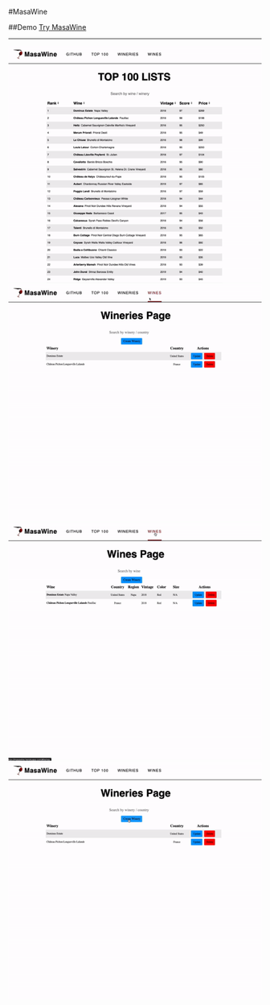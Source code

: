#MasaWine

##Demo
<a href="https://masawine.herokuapp.com/#/">Try MasaWine </a>

---

![alt text](https://github.com/masacheung/MasaWine/blob/main/app/assets/images/top-100.gif)
![alt text](https://github.com/masacheung/MasaWine/blob/main/app/assets/images/link-to-tasting-note.gif)
![alt text](https://github.com/masacheung/MasaWine/blob/main/app/assets/images/wine-page.gif)
![alt text](https://github.com/masacheung/MasaWine/blob/main/app/assets/images/wineries-page.gif)
